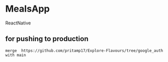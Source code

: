 # MealsApp
ReactNative
## for pushing to production
```
merge  https://github.com/pritamp17/Explore-Flavours/tree/google_auth  with main 
```
